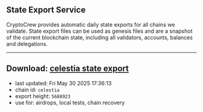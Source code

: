 ## State Export Service
CryptoCrew provides automatic daily state exports for all chains we validate. State export files can be used as genesis files and are a snapshot of the current blockchain state, including all validators, accounts, balances and delegations.

---
**Download: [celestia state export](https://dl-eu2.ccvalidators.com/SERVICE/celestia/celestia_export_5688923.json)**
---

- last updated: Fri May 30 2025 17:36:13
- chain id: `celestia`
- export height: `5688923`
- use for: airdrops, local tests, chain recovery

